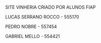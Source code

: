 SITE VINHERIA CRIADO POR ALUNOS FIAP 


LUCAS SERRANO ROCCO - 555170

PEDRO NOBRE - 557454

GABRIEL MELLO - 554421
